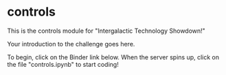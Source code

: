 # controls
This is the controls module for "Intergalactic Technology Showdown!"

Your introduction to the challenge goes here.

To begin, click on the Binder link below. When the server spins up, click on the file "controls.ipynb" to start coding!
